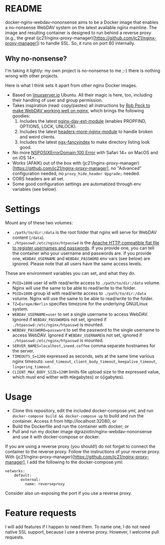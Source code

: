 # README

docker-nginx-webdav-nononsense aims to be a Docker image that enables a no-nonsense WebDAV system on the latest available nginx mainline.
The image and resulting container is designed to run behind a reverse proxy (e.g., the great (jc21/nginx-proxy-manager)[https://github.com/jc21/nginx-proxy-manager]) to handle SSL. So, it runs on port 80 internally.

## Why no-nonsense?

I'm taking it lightly: my own project is no-nonsense to me ;-) there is nothing wrong with other projects.

Here is what I think sets it apart from other nginx Docker images.

- Based on [linuxserver.io](https://linuxserver.io) Ubuntu. All their magic is here, too, including their handling of user and group permission.
- Takes inspiration (read: copy/pastes) all instructions by [Rob Peck to make WebDAV working well on nginx](https://www.robpeck.com/2020/06/making-webdav-actually-work-on-nginx/), which brings the following goodies:
  1. Includes the latest [nginx-dav-ext-module](https://github.com/arut/nginx-dav-ext-module) (enables PROPFIND, OPTIONS, LOCK, UNLOCK).
  2. Includes the latest [headers-more-nginx-module](https://github.com/openresty/headers-more-nginx-module) to handle broken and weird clients.
  3. Includes the latest [ngx-fancyindex](https://github.com/aperezdc/ngx-fancyindex) to make directory listing look good.
- No more [NSPOSIXErrorDomain:100 Error](https://megamorf.gitlab.io/2019/08/27/safari-nsposixerrordomain-100-error-with-nginx-and-apache/) with Safari 14+ on MacOS and on iOS 14+.
- Works (AFAIK) out of the box with (jc21/nginx-proxy-manager)[https://github.com/jc21/nginx-proxy-manager], no "Advanced" configuration needed, no `proxy_hide_header Upgrade;` needed.
- CORS headers are all set.
- Some good configuration settings are automatized through env variables (see below).

# Settings

Mount any of these two volumes:

- `./path/to/dir:/data` is the root folder that nginx will serve for WebDAV content (`/data`).
- `./htpasswd:/etc/nginx/htpasswd` is the [Apache HTTP compatible flat file to register usernames and passwords](https://httpd.apache.org/docs/2.4/programs/htpasswd.html). If you provide one, you can tell the container who your username and passwords are. If you provide one, `WEBDAV_USERNAME` and `WEBDAV_PASSWORD` env vars (see below) are ignored. Please note that all users have the same access levels.

These are environment variables you can set, and what they do.

- `PUID=1000` user id with read/write access to `./path/to/dir:/data` volume. Nginx will use the same to be able to read/write to the folder.
- `PGID=1000` group id with read/write access to `./path/to/dir:/data` volume. Nginx will use the same to be able to read/write to the folder.
- `TZ=Europe/Berlin` specifies timezone for the underlying GNU/Linux system.
- `WEBDAV_USERNAME=user` to set a single username to access WebDAV. Ignored if `WEBDAV_PASSWORD`is not set, ignored if `./htpasswd:/etc/nginx/htpasswd` is mounted.
- `WEBDAV_PASSWORD=password` to set the password to the single username to access WebDAV. Ignored if `WEBDAV_USERNAME`is not set, ignored if `./htpasswd:/etc/nginx/htpasswd` is mounted.
- `SERVER_NAMES=localhost,ineed.coffee` comma separate hostnames for the server. 
- `TIMEOUTS_S=1200` expressed as seconds, sets at the same time various nginx timeouts: `send_timeout`, `client_body_timeout`, `keepalive_timeout`, `lingering_timeout`.
- `CLIENT_MAX_BODY_SIZE=120M` limits file upload size to the expressed value, which must end wither with `M`(egabytes) or `G`(igabytes).

# Usage

- Clone this repository, edit the included docker-compose.yml, and run `docker-compose build && docker-compose up` to build and run the container. Access it from http://localhost:32080; or
- Build the Dockerfile and run the container with docker; or
- Pull and run my docker image dgraziotin/nginx-webdav-nononsense and use it with docker-compose or docker.

If you are using a reverse proxy (you should!) do not forget to connect the container to the reverse proxy. Follow the instructions of your reverse proxy.
With (jc21/nginx-proxy-manager)[https://github.com/jc21/nginx-proxy-manager], I add the following to the docker-compose.yml:

```
networks:
    default:
       external:
         name: reverseproxy
```

Consider also un-exposing the port if you use a reverse proxy.

# Feature requests

I will add features if I happen to need them. To name one, I do not need native SSL support, because I use a reverse proxy.
However, I welcome pull requests.